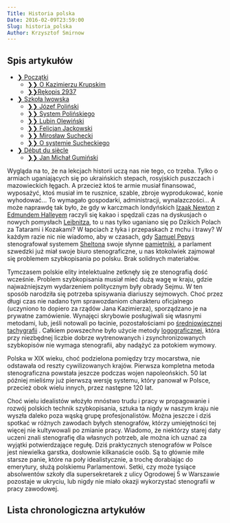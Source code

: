 ```yaml
---
Title: Historia polska
Date: 2016-02-09T23:59:00
Slug: historia_polska
Author: Krzysztof Smirnow
---
```


## Spis artykułów

* [❯ Początki](poczatki/)
  * [❯❯ O Kazimierzu Krupskim](krupski-kazimierz/)
  * [❯❯Rękopis 2937](rekopis2937/)
* [❯ Szkoła lwowska](szkola_lwowska/)
  * [❯❯ Józef Poliński](polinski_zyciorys/)
  * [❯❯ System Polińskiego](polinski_system/)
  * [❯❯ Lubin Olewiński](olewinski_system)
  * [❯❯ Felicjan Jackowski](jackowski/)
  * [❯❯ Mirosław Suchecki](suchecki/)
  * [❯❯ O systemie Sucheckiego](mikulski_o_sucheckim/)
* [❯ Début du siècle](debut_siecle/)
  * [❯❯ Jan Michał Gumiński](guminski/)


Wygląda na to, że na lekcjach historii uczą nas nie tego, co trzeba. Tylko o armiach uganiających się po ukraińskich stepach, rosyjskich puszczach i mazowieckich łęgach. A przecież ktoś te armie musiał finansować, wyposażyć, ktoś musiał im te rusznice, szable, zbroje wyprodukować, konie wyhodować... To wymagało gospodarki, administracji, wynalazczości... A może naprawdę tak było, że gdy w karczmach londyńskich 
[Izaak Newton](http://pl.wikipedia.org/wiki/Isaac_Newton)
z 
[Edmundem Halleyem](http://pl.wikipedia.org/wiki/Edmund_Halley)
raczyli się kakao i spędzali czas na dyskusjach o nowych pomysłach 
[Leibnitza](http://pl.wikipedia.org/wiki/Gottfried_Wilhelm_Leibniz),
to u nas tylko uganiano się po Dzikich Polach za Tatarami i Kozakami? W łapciach z łyka i przepaskach z mchu i trawy? W każdym razie nic nie wiadomo, aby w czasach, gdy 
[Samuel Pepys](http://pl.wikipedia.org/wiki/Samuel_Pepys)
stenografował systemem
[Sheltona](../historia/Historia.Renesan.html)
swoje słynne [pamiętniki](https://www.biblionetka.pl/book.aspx?id=62462), a parlament szwedzki już miał swoje biuro stenograficzne, u nas ktokolwiek zajmował się problemem szybkopisania po
polsku. Brak solidnych materiałów.

Tymczasem polskie elity intelektualne zetknęły się ze stenografią dość
wcześnie. Problem szybkopisania musiał mieć dużą wagę w kraju, gdzie
najważniejszym wydarzeniem politycznym były obrady Sejmu. W ten sposób
narodziła się potrzeba spisywania diariuszy sejmowych. Choć przez długi
czas nie nadano tym sprawozdaniom charakteru oficjalnego (uczyniono to
dopiero za rządów Jana Kazimierza), sporządzano je na prywatne
zamówienie. Wynajęci skrybowie posługiwali
się własnymi metodami, lub, jeśli notowali po łacinie, pozostałościami
po 
[średniowiecznej tachygrafii](../../historia_powszechna/sredniowiecze/)
. Całkiem powszechne było użycie metody [logograficznej](https://pl.wikipedia.org/wiki/Logografia), która przy niezbędnej liczbie dobrze wytrenowanych i zsynchronizowanych szybkopisów nie wymaga stenografii, aby nadążyć za potokiem wymowy.

Polska w XIX wieku, choć podzielona pomiędzy trzy mocarstwa, nie
odstawała od reszty cywilizowanych krajów. Pierwsza kompletna metoda
stenograficzna powstała jeszcze podczas wojen napoleońskich. 50
lat później mieliśmy już pierwszą wersję systemu, który panował w
Polsce, przecież obok wielu innych, przez następne 120 lat.

Choć wielu idealistów włożyło mnóstwo trudu i pracy w propagowanie i
rozwój polskich technik szybkopisania, sztuka ta nigdy w naszym kraju
nie wyszła daleko poza wąską grupę profesjonalistów. Można jeszcze i
dziś spotkać w różnych zawodach byłych stenografów, którzy umiejętności
tej więcej nie kultywowali po zmianie pracy. Wiadomo, że niektórzy
starej daty uczeni znali stenografię dla własnych potrzeb, ale można ich
uznać za wyjątki potwierdzające regułę. Dziś praktycznych stenografów w
Polsce jest niewielka garstka, dosłownie kilkanaście osób. Są to głównie
miłe starsze panie, które na poły idealistycznie, a trochę dorabiając do emerytury, służą polskiemu Parlamentowi. Setki, czy może tysiące absolwentów szkoły dla
supersekretarek z ulicy Ogrodowej 5 w Warszawie pozostaje w ukryciu, lub
nigdy nie miało okazji wykorzystać stenografii w pracy zawodowej.

## Lista chronologiczna artykułów
